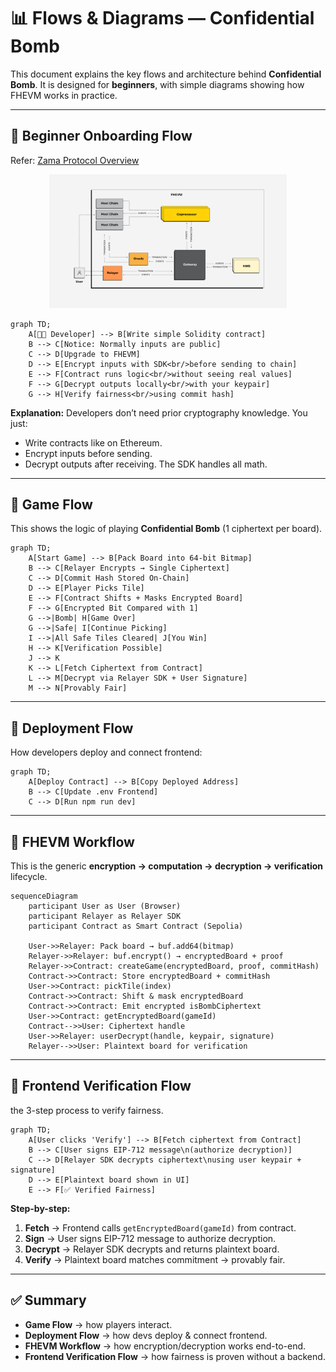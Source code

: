 # 📊 Flows & Diagrams — Confidential Bomb

This document explains the key flows and architecture behind **Confidential Bomb**.
It is designed for **beginners**, with simple diagrams showing how FHEVM works in practice.

---

## 🐣 Beginner Onboarding Flow

Refer: [Zama Protocol Overview](https://docs.zama.ai/protocol/protocol/overview)

<p align="center">  
  <img src="./image.png" width="380"/>  
</p>  

```mermaid
graph TD;
    A[👩‍💻 Developer] --> B[Write simple Solidity contract]
    B --> C[Notice: Normally inputs are public]
    C --> D[Upgrade to FHEVM]
    D --> E[Encrypt inputs with SDK<br/>before sending to chain]
    E --> F[Contract runs logic<br/>without seeing real values]
    F --> G[Decrypt outputs locally<br/>with your keypair]
    G --> H[Verify fairness<br/>using commit hash]
```

**Explanation:**
Developers don’t need prior cryptography knowledge.
You just:

* Write contracts like on Ethereum.
* Encrypt inputs before sending.
* Decrypt outputs after receiving.
  The SDK handles all math.

---

## 🎲 Game Flow

This shows the logic of playing **Confidential Bomb** (1 ciphertext per board).

```mermaid
graph TD;
    A[Start Game] --> B[Pack Board into 64-bit Bitmap]
    B --> C[Relayer Encrypts → Single Ciphertext]
    C --> D[Commit Hash Stored On-Chain]
    D --> E[Player Picks Tile]
    E --> F[Contract Shifts + Masks Encrypted Board]
    F --> G[Encrypted Bit Compared with 1]
    G -->|Bomb| H[Game Over]
    G -->|Safe| I[Continue Picking]
    I -->|All Safe Tiles Cleared| J[You Win]
    H --> K[Verification Possible]
    J --> K
    K --> L[Fetch Ciphertext from Contract]
    L --> M[Decrypt via Relayer SDK + User Signature]
    M --> N[Provably Fair]
```

---

## 📌 Deployment Flow

How developers deploy and connect frontend:

```mermaid
graph TD;
    A[Deploy Contract] --> B[Copy Deployed Address]
    B --> C[Update .env Frontend]
    C --> D[Run npm run dev]
```

---

## 🔄 FHEVM Workflow

This is the generic **encryption → computation → decryption → verification** lifecycle.

```mermaid
sequenceDiagram
    participant User as User (Browser)
    participant Relayer as Relayer SDK
    participant Contract as Smart Contract (Sepolia)

    User->>Relayer: Pack board → buf.add64(bitmap)
    Relayer->>Relayer: buf.encrypt() → encryptedBoard + proof
    Relayer->>Contract: createGame(encryptedBoard, proof, commitHash)
    Contract->>Contract: Store encryptedBoard + commitHash
    User->>Contract: pickTile(index)
    Contract->>Contract: Shift & mask encryptedBoard
    Contract->>Contract: Emit encrypted isBombCiphertext
    User->>Contract: getEncryptedBoard(gameId)
    Contract-->>User: Ciphertext handle
    User->>Relayer: userDecrypt(handle, keypair, signature)
    Relayer-->>User: Plaintext board for verification
```

---

## 🔐 Frontend Verification Flow

the 3-step process to verify fairness.

```mermaid
graph TD;
    A[User clicks 'Verify'] --> B[Fetch ciphertext from Contract]
    B --> C[User signs EIP-712 message\n(authorize decryption)]
    C --> D[Relayer SDK decrypts ciphertext\nusing user keypair + signature]
    D --> E[Plaintext board shown in UI]
    E --> F[✅ Verified Fairness]
```

**Step-by-step:**

1. **Fetch** → Frontend calls `getEncryptedBoard(gameId)` from contract.
2. **Sign** → User signs EIP-712 message to authorize decryption.
3. **Decrypt** → Relayer SDK decrypts and returns plaintext board.
4. **Verify** → Plaintext board matches commitment → provably fair.

---

## ✅ Summary

* **Game Flow** → how players interact.
* **Deployment Flow** → how devs deploy & connect frontend.
* **FHEVM Workflow** → how encryption/decryption works end-to-end.
* **Frontend Verification Flow** → how fairness is proven without a backend.

